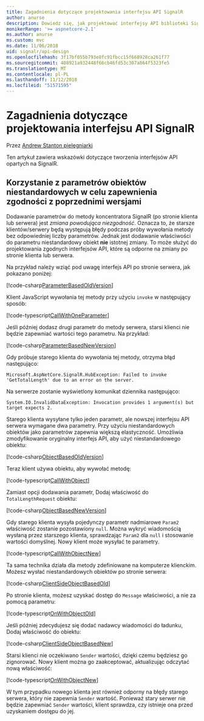 ```yaml
---
title: Zagadnienia dotyczące projektowania interfejsu API SignalR
author: anurse
description: Dowiedz się, jak projektować interfejsy API biblioteki SignalR dla zgodności między wersjami aplikacji.
monikerRange: '>= aspnetcore-2.1'
ms.author: anurse
ms.custom: mvc
ms.date: 11/06/2018
uid: signalr/api-design
ms.openlocfilehash: 3f17bf055b793e8fc91fbcc15f668928ca261f77
ms.sourcegitcommit: 408921a932448f66cb46fd53c307a864f5323fe5
ms.translationtype: MT
ms.contentlocale: pl-PL
ms.lasthandoff: 11/12/2018
ms.locfileid: "51571595"
---
```

# <a name="signalr-api-design-considerations"></a>Zagadnienia dotyczące projektowania interfejsu API SignalR

Przez [Andrew Stanton pielęgniarki](https://twitter.com/anurse)

Ten artykuł zawiera wskazówki dotyczące tworzenia interfejsów API opartych na SignalR.

## <a name="use-custom-object-parameters-to-ensure-backwards-compatibility"></a>Korzystanie z parametrów obiektów niestandardowych w celu zapewnienia zgodności z poprzednimi wersjami

Dodawanie parametrów do metody koncentratora SignalR (po stronie klienta lub serwera) jest *zmiana powodująca niezgodność*. Oznacza to, że starsze klientów/serwery będą występują błędy podczas próby wywołania metody bez odpowiedniej liczby parametrów. Jednak jest dodawanie właściwości do parametru niestandardowy obiekt **nie** istotnej zmiany. To może służyć do projektowania zgodnych interfejsów API, które są odporne na zmiany po stronie klienta lub serwera.

Na przykład należy wziąć pod uwagę interfejs API po stronie serwera, jak pokazano poniżej:

[!code-csharp[ParameterBasedOldVersion](api-design/sample/Samples.cs?name=ParameterBasedOldVersion)]

Klient JavaScript wywołania tej metody przy użyciu `invoke` w następujący sposób:

[!code-typescript[CallWithOneParameter](api-design/sample/Samples.ts?name=CallWithOneParameter)]

Jeśli później dodasz drugi parametr do metody serwera, starsi klienci nie będzie zapewniać wartości tego parametru. Na przykład:

[!code-csharp[ParameterBasedNewVersion](api-design/sample/Samples.cs?name=ParameterBasedNewVersion)]

Gdy próbuje starego klienta do wywołania tej metody, otrzyma błąd następująco:

```
Microsoft.AspNetCore.SignalR.HubException: Failed to invoke 'GetTotalLength' due to an error on the server.
```

Na serwerze zostanie wyświetlony komunikat dziennika następująco:

```
System.IO.InvalidDataException: Invocation provides 1 argument(s) but target expects 2.
```

Starego klienta wysyłane tylko jeden parametr, ale nowszej interfejsu API serwera wymagane dwa parametry. Przy użyciu niestandardowych obiektów jako parametrów zapewnia większą elastyczność. Umożliwia zmodyfikowanie oryginalny interfejs API, aby użyć niestandardowego obiektu:

[!code-csharp[ObjectBasedOldVersion](api-design/sample/Samples.cs?name=ObjectBasedOldVersion)]

Teraz klient używa obiektu, aby wywołać metodę:

[!code-typescript[CallWithObject](api-design/sample/Samples.ts?name=CallWithObject)]

Zamiast opcji dodawania parametr, Dodaj właściwość do `TotalLengthRequest` obiektu:

[!code-csharp[ObjectBasedNewVersion](api-design/sample/Samples.cs?name=ObjectBasedNewVersion&highlight=4,9-13)]

Gdy starego klienta wysyła pojedynczy parametr nadmiarowe `Param2` właściwość zostanie pozostawiony `null`. Można wykryć wiadomością wysłaną przez starszego klienta, sprawdzając `Param2` dla `null` i stosowanie wartości domyślnej. Nowy klient może wysyłać te parametry.

[!code-typescript[CallWithObjectNew](api-design/sample/Samples.ts?name=CallWithObjectNew)]

Ta sama technika działa dla metody zdefiniowane na komputerze klienckim. Możesz wysłać niestandardowych obiektów po stronie serwera:

[!code-csharp[ClientSideObjectBasedOld](api-design/sample/Samples.cs?name=ClientSideObjectBasedOld)]

Po stronie klienta, możesz uzyskać dostęp do `Message` właściwości, a nie za pomocą parametru:

[!code-typescript[OnWithObjectOld](api-design/sample/Samples.ts?name=OnWithObjectOld)]

Jeśli później zdecydujesz się dodać nadawcy wiadomości do ładunku, Dodaj właściwość do obiektu:

[!code-csharp[ClientSideObjectBasedNew](api-design/sample/Samples.cs?name=ClientSideObjectBasedNew&highlight=5)]

Starsi klienci nie oczekiwano `Sender` wartości, dzięki czemu będziesz go zignorować. Nowy klient można go zaakceptować, aktualizując odczytać nową właściwość:

[!code-typescript[OnWithObjectNew](api-design/sample/Samples.ts?name=OnWithObjectNew&highlight=2-5)]

W tym przypadku nowego klienta jest również odporny na błędy starego serwera, który nie zapewnia `Sender` wartość. Ponieważ stary serwer nie będzie zapewniać `Sender` wartości, klient sprawdza, czy istnieje ona przed uzyskaniem dostępu do jej.
